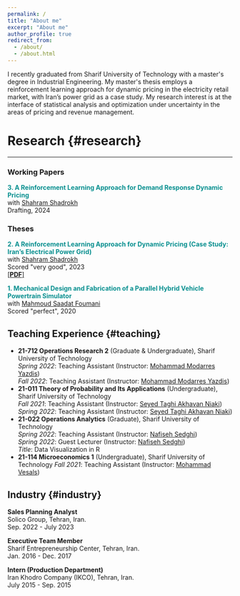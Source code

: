 ```yaml
---
permalink: /
title: "About me"
excerpt: "About me"
author_profile: true
redirect_from: 
  - /about/
  - /about.html
---
```


I recently graduated from Sharif University of Technology with a master's degree in Industrial Engineering. My master's thesis employs a reinforcement learning approach for dynamic pricing in the electricity retail market, with Iran’s power grid as a case study. My research interest is at the interface of statistical analysis and optimization under uncertainty in the areas of pricing and revenue management.


# Research {#research}
---
### Working Papers
<span style="color:#088F8F">**3. A Reinforcement Learning Approach for Demand Response Dynamic Pricing**</span> \
  with [Shahram Shadrokh](http://ie.sharif.ir/~ieweb/?p=faculty/shadrokh) \
  Drafting, 2024 
  
### Theses

<span style="color:#088F8F">**2. A Reinforcement Learning Approach for Dynamic Pricing (Case Study: Iran’s Electrical Power Grid)**</span> \
  with [Shahram Shadrokh](http://ie.sharif.ir/~ieweb/?p=faculty/shadrokh) \
  Scored "very good", 2023 \
  [[**PDF**]](/files/English.pdf) 

<span style="color:#088F8F">**1. Mechanical Design and Fabrication of a Parallel Hybrid Vehicle Powertrain Simulator**</span> \
  with [Mahmoud Saadat Foumani](https://scholar.google.com/citations?hl=en&user=20cCIVAAAAAJ) \
  Scored "perfect", 2020 
  
Teaching Experience {#teaching}
------
- **21-712 Operations Research 2** (Graduate & Undergraduate), Sharif University of Technology\
  *Spring 2022*: Teaching Assistant (Instructor: [Mohammad Modarres Yazdis](https://sina.sharif.edu/~modarres/)) \
  *Fall 2022*: Teaching Assistant (Instructor: [Mohammad Modarres Yazdis](https://sina.sharif.edu/~modarres/)) 
- **21-011 Theory of Probability and Its Applications** (Undergraduate), Sharif University of Technology\
  *Fall 2021*: Teaching Assistant (Instructor: [Seyed Taghi Akhavan Niaki](https://sina.sharif.edu/~niaki/)) \
  *Spring 2022*: Teaching Assistant (Instructor: [Seyed Taghi Akhavan Niaki](https://sina.sharif.edu/~niaki/)) 
- **21-022 Operations Analytics** (Graduate), Sharif University of Technology\
  *Spring 2022*: Teaching Assistant (Instructor: [Nafiseh Sedghi](http://ie.sharif.ir/~ieweb/?p=faculty/sedghi)) \
  *Spring 2022*: Guest Lecturer (Instructor: [Nafiseh Sedghi](http://ie.sharif.ir/~ieweb/?p=faculty/sedghi)) \
  *Title*: Data Visualization in R
- **21-114 Microeconomics 1** (Undergraduate), Sharif University of Technology
  *Fall 2021*: Teaching Assistant (Instructor: [Mohammad Vesals](https://gsme.sharif.edu/~vesal/)) 

Industry {#industry}
------
**Sales Planning Analyst**<br />
  Solico Group, Tehran, Iran.<br />
  Sep. 2022 - July 2023
  
**Executive Team Member**<br />
Sharif Entrepreneurship Center, Tehran, Iran.<br />
Jan. 2016 - Dec. 2017

**Intern (Production Department)**<br />
Iran Khodro Company (IKCO), Tehran, Iran.<br />
July 2015 - Sep. 2015
